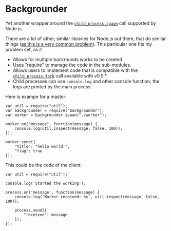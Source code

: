 Backgrounder
====================================================

Yet another wrapper around the [``child_process.spawn``](http://nodejs.org/docs/v0.4.12/api/all.html#child_process.spawn) call supported by Node.js.

There are a lot of other, similar libraries for Node.js out there, that do similar things ([as this is a very common problem](http://stackoverflow.com/questions/3809165/long-running-computations-in-node-js)). This particular one fits my problem set, as it

* Allows for multiple backrounds works to be created.
* Uses "require" to manage the code in the sub-modules.
* Allows users to implement code that is compatible with the [``child_process.fork``](http://nodejs.org/docs/v0.5.6/api/all.html#child_process.fork) call available with v0.5.*.
* Child processes can use ``console.log`` and other console function; the logs are printed by the main process.

Here is exampe for a master:

```
var util = require("util");
var backgrounder = require("backgrounder");
var worker = backgrounder.spawn("./worker");

worker.on("message", function(message) {
    console.log(util.inspect(message, false, 100));
});

worker.send({
    "title": "hello world!",
    "flag": true
});
```

This could be the code of the client:

```
var util = require("util");

console.log('Started the working');

process.on('message', function(message) {
    console.log('Worker received: %s', util.inspect(message, false, 100));

    process.send({
        "received": message
    });
});
```